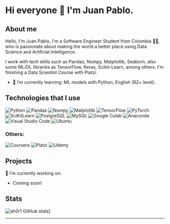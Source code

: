 # Hi everyone 👋 I'm Juan Pablo. 


## About me
Hello, I'm Juan Pablo, I'm a Software Engineer Student from Colombia 🧑‍💻, who is passionate about making the world a better place using Data Science and Artificial Intelligence. 

I work with tech skills such as Pandas, Numpy, Matplotlib, Seaborn, also some ML/DL libraries as TensorFlow, Keras, Scikit-Learn, among others. I'm finishing a Data Scientist Course with Platzi.


- 🌱 I’m currently learning: ML models with Python,  English (B2+ level).

## Technologies that I use

![Python](https://img.shields.io/badge/Python-FFD43B?style=for-the-badge&logo=python&logoColor=blue) ![Pandas](https://img.shields.io/badge/Pandas-2C2D72?style=for-the-badge&logo=pandas&logoColor=white) ![Numpy](https://img.shields.io/badge/Numpy-777BB4?style=for-the-badge&logo=numpy&logoColor=white) ![Matplotlib](https://img.shields.io/badge/Matplotlib-%23ffffff.svg?style=for-the-badge&logo=Matplotlib&logoColor=black) ![TensorFlow](https://img.shields.io/badge/TensorFlow-FF6F00?style=for-the-badge&logo=tensorflow&logoColor=white) ![PyTorch](https://img.shields.io/badge/PyTorch-EE4C2C?style=for-the-badge&logo=pytorch&logoColor=white) ![SciKitLearn](https://img.shields.io/badge/scikit_learn-F7931E?style=for-the-badge&logo=scikit-learn&logoColor=white) ![PostgreSQL](https://img.shields.io/badge/PostgreSQL-316192?style=for-the-badge&logo=postgresql&logoColor=white) ![MySQL](https://img.shields.io/badge/MySQL-005C84?style=for-the-badge&logo=mysql&logoColor=white) ![Google Colab](https://img.shields.io/badge/Colab-F9AB00?style=for-the-badge&logo=googlecolab&color=525252) ![Anaconda](https://img.shields.io/badge/conda-342B029.svg?&style=for-the-badge&logo=anaconda&logoColor=white) ![Visual Studio Code](https://img.shields.io/badge/Visual_Studio_Code-0078D4?style=for-the-badge&logo=visual%20studio%20code&logoColor=white) ![Ubuntu](https://img.shields.io/badge/Ubuntu-E95420?style=for-the-badge&logo=ubuntu&logoColor=white)

### Others:
![Coursera](https://img.shields.io/badge/Coursera-0056D2?style=for-the-badge&logo=Coursera&logoColor=white) ![Platzi](https://img.shields.io/badge/Platzi-98CA3F?style=for-the-badge&logo=platzi&logoColor=white) ![Udemy](https://img.shields.io/badge/Udemy-EC5252?style=for-the-badge&logo=Udemy&logoColor=white)

## Projects
🔭 I’m currently working on: 

- Coming soon!

## Stats

![ah0r1 GitHub stats](https://github-readme-stats.vercel.app/api?username=ah0r1&show_icons=true&theme=dark)]
 
---
<!--
[<img src="http://www.google.com.au/images/nav_logo7.png">](http://google.com.au/)
- 👯 I’m looking to collaborate on ...
- 🤔 I’m looking for help with ...
- 💬 Ask me about ...

- 📫 How to reach me: ...
- 😄 Pronouns: ...
- ⚡ Fun fact: ...

-->
